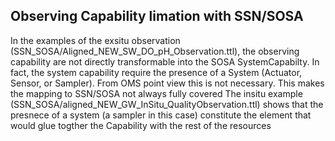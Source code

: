## Observing Capability limation with SSN/SOSA
In the examples of the exsitu observation (SSN_SOSA/Aligned_NEW_SW_DO_pH_Observation.ttl), the observing capability are not directly transformable into the SOSA SystemCapabilty.
In fact, the system capability require the presence of a System (Actuator, Sensor, or Sampler). From OMS point view this is not necessary. This makes the mapping to SSN/SOSA not always fully covered
The insitu example (SSN_SOSA/aligned_NEW_GW_InSitu_QualityObservation.ttl) shows that the presnece of a system (a sampler in this case) constitute the element that would glue togther the Capability with the rest of the resources  
